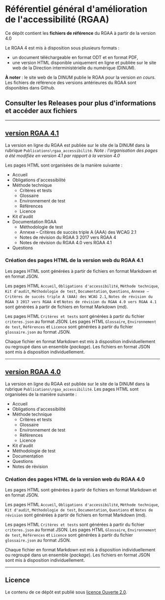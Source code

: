 # Référentiel général d'amélioration de l'accessibilité (RGAA)

Ce dépôt contient les __fichiers de référence__ du RGAA à partir de la version 4.0

Le RGAA 4 est mis à disposition sous plusieurs formats :
* un document téléchargeable en format ODT et en format PDF,
* une version HTML disponible uniquement en ligne et publiée sur le site web de la Direction interministérielle du numérique (DINUM).

__À noter__ : le site web de la DINUM publie le RGAA pour la version _en cours_. 
Les fichiers de référence des versions antérieures du RGAA sont disponibles dans Github.

## Consulter les Releases pour plus d'informations et accéder aux fichiers

********************

## [version RGAA 4.1](https://github.com/DISIC/RGAA/releases/tag/v4.1)

La version en ligne du RGAA est publiée sur le site de la DINUM dans la rubrique `Publications\rgaa_accessibilité`.
_Note : l'organisation des pages a été modifiée en version 4.1 par rapport à la version 4.0_

Les pages HTML sont organisées de la manière suivante :
* Accueil
* Obligations d'accessibilité
* Méthode technique
  * Critères et tests
  * Glossaire
  * Environnement de test
  * Références
  * Licence
* Kit d'audit
* Documentation RGAA
  * Méthodologie de test
  * Annexe – Critères de succès triple A (AAA) des WCAG 2.1
  * Notes de révision du RGAA 3 2017 vers RGAA 4
  * Notes de révision du RGAA 4.0 vers RGAA 4.1
* Questions

### Création des pages HTML de la version web du RGAA 4.1
Les pages HTML sont générées à partir de fichiers en format Markdown et en format JSON.

Les pages HTML `Accueil`, `Obligations d'accessibilité`, `Méthode technique`, `Kit d'audit`, `Méthodologie de test`, `Documentation`, `Questions`, `Annexe – Critères de succès triple A (AAA) des WCAG 2.1`, `Notes de révision du RGAA 3 2017 vers RGAA 4` et `Notes de révision du RGAA 4.0 vers RGAA 4.1` sont générées à partir de fichiers en format Markdown (md).

Les pages HTML `Critères et tests` sont générées à partir du fichier `criteres.json` au format JSON.
Les pages HTML `Glossaire`, `Environnement de test`, `Références` et `Licence` sont générées à partir du fichier `glossaire.json` au format JSON.

Chaque fichier en format Markdown est mis à disposition individuellement ou regroupé dans un ensemble (_package_).
Les fichiers en format JSON sont mis à disposition individuellement.

*****************

## [version RGAA 4.0](https://github.com/DISIC/RGAA/releases/tag/v4.0)

La version en ligne du RGAA est publiée sur le site de la DINUM dans la rubrique `Publications\rgaa_accessibilité`.
Les pages HTML sont organisées de la manière suivante :
* Accueil
* Obligations d'accessibilité
* Méthode technique
  * Critères et tests
  * Glossaire
  * Environnement de test
  * Références
  * Licence
* Kit d'audit
* Méthodologie de test
* Documentation
* Questions
* Notes de révision

### Création des pages HTML de la version web du RGAA 4.0
Les pages HTML sont générées à partir de fichiers en format Markdown et en format JSON.

Les pages HTML `Accueil`, `Obligations d'accessibilité`, `Méthode technique`, `Kit d'audit`, `Méthodologie de test`, `Documentation`, `Questions` et `Notes de révision` sont générées à partir de fichiers en format Markdown (md).

Les pages HTML `Critères et tests` sont générées à partir du fichier `criteres.json` au format JSON.
Les pages HTML `Glossaire`, `Environnement de test`, `Références` et `Licence` sont générées à partir du fichier `glossaire.json` au format JSON.

Chaque fichier en format Markdown est mis à disposition individuellement ou regroupé dans un ensemble (_package_).
Les fichiers en format JSON sont mis à disposition individuellement.

********************

## Licence

Le contenu de ce dépôt est publié sous [licence Ouverte 2.0](LICENSE.md).
